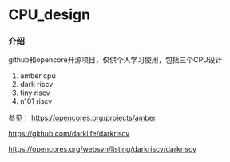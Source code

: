 
# CPU_design

### 介绍
github和opencore开源项目，仅供个人学习使用，包括三个CPU设计
1. amber cpu
2. dark riscv
3. tiny riscv
4. n101 riscv

参见：
https://opencores.org/projects/amber

https://github.com/darklife/darkriscv

https://opencores.org/websvn/listing/darkriscv/darkriscv

